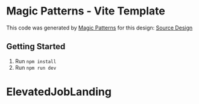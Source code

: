 # Magic Patterns - Vite Template

This code was generated by [Magic Patterns](https://magicpatterns.com) for this design: [Source Design](https://www.magicpatterns.com/c/6rpl56jps59ixzeawmuuwo)

## Getting Started

1. Run `npm install`
2. Run `npm run dev`
# ElevatedJobLanding
